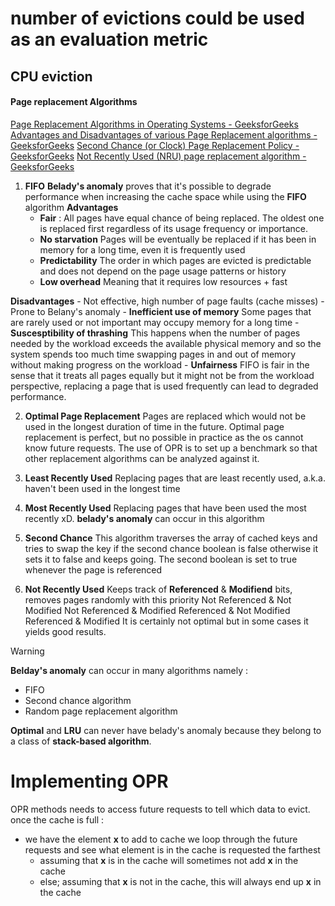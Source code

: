 # number of evictions could be used as an evaluation metric
## CPU eviction
#### Page replacement Algorithms
[Page Replacement Algorithms in Operating Systems - GeeksforGeeks](https://www.geeksforgeeks.org/page-replacement-algorithms-in-operating-systems/)
[Advantages and Disadvantages of various Page Replacement algorithms - GeeksforGeeks](https://www.geeksforgeeks.org/advantages-and-disadvantages-of-various-page-replacement-algorithms/?ref=rp)
[Second Chance (or Clock) Page Replacement Policy - GeeksforGeeks](https://www.geeksforgeeks.org/second-chance-or-clock-page-replacement-policy/?ref=rp)
[Not Recently Used (NRU) page replacement algorithm - GeeksforGeeks](https://www.geeksforgeeks.org/not-recently-used-nru-page-replacement-algorithm/?ref=rp)

1. **FIFO** 
**Belady's anomaly** proves that it's possible to degrade performance when increasing the cache space while using the **FIFO** algorithm
**Advantages**
	- **Fair** : 
		All pages have equal chance of being replaced. The oldest one is replaced first regardless of its usage frequency or importance.
	- **No starvation**
		Pages will be eventually be replaced if it has been in memory for a long time, even it is frequently used
	- **Predictability**
		The order in which pages are evicted is predictable and does not depend on the page usage patterns or history
	- **Low overhead**
		Meaning that it requires low resources + fast

**Disadvantages**
	- Not effective, high number of page faults (cache misses)
	- Prone to Belany's anomaly
	- **Inefficient use of memory**
		Some pages that are rarely used or not important may occupy memory for a long time
	- **Suscesptibility of thrashing**
		This happens when the number of pages needed by the workload exceeds the available physical memory and so the system spends too much time swapping pages in and out of memory without making progress on the workload
	- **Unfairness**
		FIFO is fair in the sense that it treats all pages equally but it might not be from the workload perspective, replacing a page that is used frequently can lead to degraded performance.

2. **Optimal Page Replacement**
Pages are replaced which would not be used in the longest duration of time in the future.
Optimal page replacement is perfect, but no possible in practice as the os cannot know future requests. The use of OPR is to set up a benchmark so that other replacement algorithms can be analyzed against it.

3. **Least Recently Used** 
Replacing pages that are least recently used, a.k.a. haven't been used in the longest time

4. **Most Recently Used**
Replacing pages that have been used the most recently xD. **belady's anomaly** can occur in this algorithm

5. **Second Chance**
This algorithm traverses the array of cached keys and tries to swap the key if the second chance boolean is false otherwise it sets it to false and keeps going. The second boolean is set to true whenever the page is referenced

6. **Not Recently Used**
Keeps track of **Referenced** & **Modifiend** bits, removes pages randomly with this priority
	Not Referenced & Not Modified
	Not Referenced & Modified
	Referenced & Not Modified
	Referenced & Modified
It is certainly not optimal but in some cases it yields good results.

> [!WARNING] 
> **Belday's anomaly** can occur in many algorithms namely :
> - FIFO
> - Second chance algorithm
> - Random page replacement algorithm

**Optimal** and **LRU** can never have belady's anomaly because they belong to a class of **stack-based algorithm**.

# Implementing OPR
OPR methods needs to access future requests to tell which data to evict.
once the cache is full :
- we have the element **x** to add to cache we loop through the future requests and see what element is in the cache is requested the farthest
	- assuming that **x** is in the cache will sometimes not add **x** in the cache
	- else; assuming that **x** is not in the cache, this will always end up **x** in the cache


